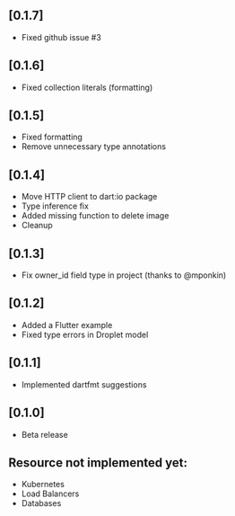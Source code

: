 ## [0.1.7]
- Fixed github issue #3

## [0.1.6]
- Fixed collection literals (formatting)


## [0.1.5]
- Fixed formatting
- Remove unnecessary type annotations

## [0.1.4]
- Move HTTP client to dart:io package
- Type inference fix
- Added missing function to delete image
- Cleanup

## [0.1.3]
- Fix owner_id field type in project (thanks to @mponkin)

## [0.1.2]
- Added a Flutter example
- Fixed type errors in Droplet model

## [0.1.1]
- Implemented dartfmt suggestions

## [0.1.0]
* Beta release

## Resource not implemented yet:
- Kubernetes
- Load Balancers
- Databases
